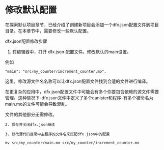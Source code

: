# 修改默认配置



在探索默认项目章节，已经介绍了创建新项目会添加一个dfx.json配置文件到项目目录。在本章节中，需要修改一些默认配置。

dfx.json配置修改步骤

1. 在编辑器中，打开 dfx.json 配置文件。修改默认的main设置。

例如

```text
"main": "src/my_counter/increment_counter.mo",
```

 这里，修改源文件名名称可以让dfx.json配置文件找到合适的文件进行编译。

在更复杂的应用中，dfx.json配置文件中可能会有多个你要包含依赖的源文件需要管理。这种情况下-dfx.json文件中定义了多个canister和程序-有多个被命名为main.mo的文件可能会导致混乱。

文件的其他部分无需修改。

    2. 保存并关闭dfx.json继续

    3. 修改源代码目录中主程序的文件名来匹配dfx.json中的配置

```text
mv src/my_counter/main.mo src/my_counter/increment_counter.mo
```

